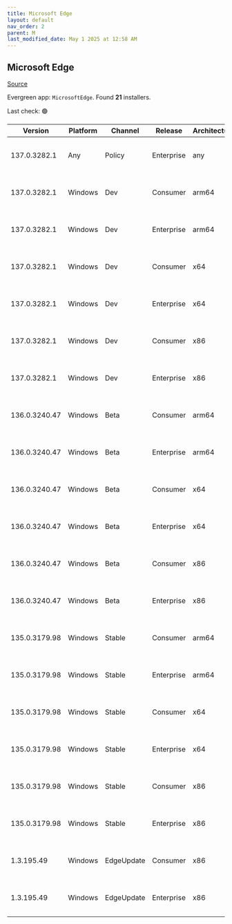 ```yaml
---
title: Microsoft Edge
layout: default
nav_order: 2
parent: M
last_modified_date: May 1 2025 at 12:58 AM
---
```


## Microsoft Edge

[Source](https://www.microsoft.com/edge)

Evergreen app: `MicrosoftEdge`. Found **21** installers.

Last check: 🟢

| Version       | Platform | Channel    | Release    | Architecture | Hash                                                             | URI                                                                                                                                                                                                                                                                                                                      |
| ------------- | -------- | ---------- | ---------- | ------------ | ---------------------------------------------------------------- | ------------------------------------------------------------------------------------------------------------------------------------------------------------------------------------------------------------------------------------------------------------------------------------------------------------------------ |
| 137.0.3282.1  | Any      | Policy     | Enterprise | any          | 754C715756092AAF2FBFC185CFFBE6FC5E67644988A31E49BE77D617D8DC7E95 | [https://msedge.sf.dl.delivery.mp.microsoft.com/filestreamingservice/files/65d7d118-58bc-48b8-a677-7222c2c4e15a/MicrosoftEdgePolicyTemplates.cab](https://msedge.sf.dl.delivery.mp.microsoft.com/filestreamingservice/files/65d7d118-58bc-48b8-a677-7222c2c4e15a/MicrosoftEdgePolicyTemplates.cab)                       |
| 137.0.3282.1  | Windows  | Dev        | Consumer   | arm64        | 61EDDF0E86E87F73F488C4E240E56A572C4244C63DF3E27F08DE9D3677C5775B | [https://msedge.sf.dl.delivery.mp.microsoft.com/filestreamingservice/files/3b4aa099-91a4-49dc-9fef-404cc49561bb/MicrosoftEdgeDevEnterpriseARM64.msi](https://msedge.sf.dl.delivery.mp.microsoft.com/filestreamingservice/files/3b4aa099-91a4-49dc-9fef-404cc49561bb/MicrosoftEdgeDevEnterpriseARM64.msi)                 |
| 137.0.3282.1  | Windows  | Dev        | Enterprise | arm64        | 61EDDF0E86E87F73F488C4E240E56A572C4244C63DF3E27F08DE9D3677C5775B | [https://msedge.sf.dl.delivery.mp.microsoft.com/filestreamingservice/files/3b4aa099-91a4-49dc-9fef-404cc49561bb/MicrosoftEdgeDevEnterpriseARM64.msi](https://msedge.sf.dl.delivery.mp.microsoft.com/filestreamingservice/files/3b4aa099-91a4-49dc-9fef-404cc49561bb/MicrosoftEdgeDevEnterpriseARM64.msi)                 |
| 137.0.3282.1  | Windows  | Dev        | Consumer   | x64          | 1630E20CB7B4D9E2DC77B9B1806DC801C07F33AF4B72E317C09E1191EAB9E4D2 | [https://msedge.sf.dl.delivery.mp.microsoft.com/filestreamingservice/files/95dc23e3-6b1a-4b68-856e-9fac6703b146/MicrosoftEdgeDevEnterpriseX64.msi](https://msedge.sf.dl.delivery.mp.microsoft.com/filestreamingservice/files/95dc23e3-6b1a-4b68-856e-9fac6703b146/MicrosoftEdgeDevEnterpriseX64.msi)                     |
| 137.0.3282.1  | Windows  | Dev        | Enterprise | x64          | 1630E20CB7B4D9E2DC77B9B1806DC801C07F33AF4B72E317C09E1191EAB9E4D2 | [https://msedge.sf.dl.delivery.mp.microsoft.com/filestreamingservice/files/95dc23e3-6b1a-4b68-856e-9fac6703b146/MicrosoftEdgeDevEnterpriseX64.msi](https://msedge.sf.dl.delivery.mp.microsoft.com/filestreamingservice/files/95dc23e3-6b1a-4b68-856e-9fac6703b146/MicrosoftEdgeDevEnterpriseX64.msi)                     |
| 137.0.3282.1  | Windows  | Dev        | Consumer   | x86          | E89EBF37CBE215151632F4187531E200241DEE1E817DDE066AE814F46C2C2217 | [https://msedge.sf.dl.delivery.mp.microsoft.com/filestreamingservice/files/cf7b1aac-fcd0-48b1-ba7f-946e46724055/MicrosoftEdgeDevEnterpriseX86.msi](https://msedge.sf.dl.delivery.mp.microsoft.com/filestreamingservice/files/cf7b1aac-fcd0-48b1-ba7f-946e46724055/MicrosoftEdgeDevEnterpriseX86.msi)                     |
| 137.0.3282.1  | Windows  | Dev        | Enterprise | x86          | E89EBF37CBE215151632F4187531E200241DEE1E817DDE066AE814F46C2C2217 | [https://msedge.sf.dl.delivery.mp.microsoft.com/filestreamingservice/files/cf7b1aac-fcd0-48b1-ba7f-946e46724055/MicrosoftEdgeDevEnterpriseX86.msi](https://msedge.sf.dl.delivery.mp.microsoft.com/filestreamingservice/files/cf7b1aac-fcd0-48b1-ba7f-946e46724055/MicrosoftEdgeDevEnterpriseX86.msi)                     |
| 136.0.3240.47 | Windows  | Beta       | Consumer   | arm64        | 04CFF6C9DA01A158CFEA7D6A9F589F3D435FFF05D1124E8D8641A36536583D33 | [https://msedge.sf.dl.delivery.mp.microsoft.com/filestreamingservice/files/9efbffff-a9c9-4fa0-9222-cc72663ecd4e/MicrosoftEdgeBetaEnterpriseARM64.msi](https://msedge.sf.dl.delivery.mp.microsoft.com/filestreamingservice/files/9efbffff-a9c9-4fa0-9222-cc72663ecd4e/MicrosoftEdgeBetaEnterpriseARM64.msi)               |
| 136.0.3240.47 | Windows  | Beta       | Enterprise | arm64        | 04CFF6C9DA01A158CFEA7D6A9F589F3D435FFF05D1124E8D8641A36536583D33 | [https://msedge.sf.dl.delivery.mp.microsoft.com/filestreamingservice/files/9efbffff-a9c9-4fa0-9222-cc72663ecd4e/MicrosoftEdgeBetaEnterpriseARM64.msi](https://msedge.sf.dl.delivery.mp.microsoft.com/filestreamingservice/files/9efbffff-a9c9-4fa0-9222-cc72663ecd4e/MicrosoftEdgeBetaEnterpriseARM64.msi)               |
| 136.0.3240.47 | Windows  | Beta       | Consumer   | x64          | 2EC67CE4D3DF52D0355EF185CB2FBFCED1AEA1BDF0691BF9CFF2ADBECBA67966 | [https://msedge.sf.dl.delivery.mp.microsoft.com/filestreamingservice/files/5c5f4b0f-235c-45b1-a8bb-8e14cf6c0d5f/MicrosoftEdgeBetaEnterpriseX64.msi](https://msedge.sf.dl.delivery.mp.microsoft.com/filestreamingservice/files/5c5f4b0f-235c-45b1-a8bb-8e14cf6c0d5f/MicrosoftEdgeBetaEnterpriseX64.msi)                   |
| 136.0.3240.47 | Windows  | Beta       | Enterprise | x64          | 2EC67CE4D3DF52D0355EF185CB2FBFCED1AEA1BDF0691BF9CFF2ADBECBA67966 | [https://msedge.sf.dl.delivery.mp.microsoft.com/filestreamingservice/files/5c5f4b0f-235c-45b1-a8bb-8e14cf6c0d5f/MicrosoftEdgeBetaEnterpriseX64.msi](https://msedge.sf.dl.delivery.mp.microsoft.com/filestreamingservice/files/5c5f4b0f-235c-45b1-a8bb-8e14cf6c0d5f/MicrosoftEdgeBetaEnterpriseX64.msi)                   |
| 136.0.3240.47 | Windows  | Beta       | Consumer   | x86          | 46B25190EEDD316C8C1F6D6EED0DE770B95A223B79775945EB74228649DDC0B4 | [https://msedge.sf.dl.delivery.mp.microsoft.com/filestreamingservice/files/0157c824-1851-47fc-aa39-822d2ad1a64e/MicrosoftEdgeBetaEnterpriseX86.msi](https://msedge.sf.dl.delivery.mp.microsoft.com/filestreamingservice/files/0157c824-1851-47fc-aa39-822d2ad1a64e/MicrosoftEdgeBetaEnterpriseX86.msi)                   |
| 136.0.3240.47 | Windows  | Beta       | Enterprise | x86          | 46B25190EEDD316C8C1F6D6EED0DE770B95A223B79775945EB74228649DDC0B4 | [https://msedge.sf.dl.delivery.mp.microsoft.com/filestreamingservice/files/0157c824-1851-47fc-aa39-822d2ad1a64e/MicrosoftEdgeBetaEnterpriseX86.msi](https://msedge.sf.dl.delivery.mp.microsoft.com/filestreamingservice/files/0157c824-1851-47fc-aa39-822d2ad1a64e/MicrosoftEdgeBetaEnterpriseX86.msi)                   |
| 135.0.3179.98 | Windows  | Stable     | Consumer   | arm64        | 2E70D0994CD9761F40D468BCEC72E0211C1B7C4B2017194DF552E726B1B7C9BE | [https://msedge.sf.dl.delivery.mp.microsoft.com/filestreamingservice/files/a729791b-4704-4299-b7b8-7b45cd6f7f6b/MicrosoftEdgeEnterpriseARM64.msi](https://msedge.sf.dl.delivery.mp.microsoft.com/filestreamingservice/files/a729791b-4704-4299-b7b8-7b45cd6f7f6b/MicrosoftEdgeEnterpriseARM64.msi)                       |
| 135.0.3179.98 | Windows  | Stable     | Enterprise | arm64        | 2E70D0994CD9761F40D468BCEC72E0211C1B7C4B2017194DF552E726B1B7C9BE | [https://msedge.sf.dl.delivery.mp.microsoft.com/filestreamingservice/files/a729791b-4704-4299-b7b8-7b45cd6f7f6b/MicrosoftEdgeEnterpriseARM64.msi](https://msedge.sf.dl.delivery.mp.microsoft.com/filestreamingservice/files/a729791b-4704-4299-b7b8-7b45cd6f7f6b/MicrosoftEdgeEnterpriseARM64.msi)                       |
| 135.0.3179.98 | Windows  | Stable     | Consumer   | x64          | 14115FC1365374251AFA675AA0F091D7412F6EF9B69A01B37C38AD3D85BAFA22 | [https://msedge.sf.dl.delivery.mp.microsoft.com/filestreamingservice/files/96cf258b-7c25-46ae-b1fb-3516c892f718/MicrosoftEdgeEnterpriseX64.msi](https://msedge.sf.dl.delivery.mp.microsoft.com/filestreamingservice/files/96cf258b-7c25-46ae-b1fb-3516c892f718/MicrosoftEdgeEnterpriseX64.msi)                           |
| 135.0.3179.98 | Windows  | Stable     | Enterprise | x64          | 14115FC1365374251AFA675AA0F091D7412F6EF9B69A01B37C38AD3D85BAFA22 | [https://msedge.sf.dl.delivery.mp.microsoft.com/filestreamingservice/files/96cf258b-7c25-46ae-b1fb-3516c892f718/MicrosoftEdgeEnterpriseX64.msi](https://msedge.sf.dl.delivery.mp.microsoft.com/filestreamingservice/files/96cf258b-7c25-46ae-b1fb-3516c892f718/MicrosoftEdgeEnterpriseX64.msi)                           |
| 135.0.3179.98 | Windows  | Stable     | Consumer   | x86          | FD145D4CE10179FF73E44098CFFC281D3BD0BB2EB6FB42ED7E9F510B22405F47 | [https://msedge.sf.dl.delivery.mp.microsoft.com/filestreamingservice/files/82a01913-e6b3-4b1d-bba1-c3860070a3c1/MicrosoftEdgeEnterpriseX86.msi](https://msedge.sf.dl.delivery.mp.microsoft.com/filestreamingservice/files/82a01913-e6b3-4b1d-bba1-c3860070a3c1/MicrosoftEdgeEnterpriseX86.msi)                           |
| 135.0.3179.98 | Windows  | Stable     | Enterprise | x86          | FD145D4CE10179FF73E44098CFFC281D3BD0BB2EB6FB42ED7E9F510B22405F47 | [https://msedge.sf.dl.delivery.mp.microsoft.com/filestreamingservice/files/82a01913-e6b3-4b1d-bba1-c3860070a3c1/MicrosoftEdgeEnterpriseX86.msi](https://msedge.sf.dl.delivery.mp.microsoft.com/filestreamingservice/files/82a01913-e6b3-4b1d-bba1-c3860070a3c1/MicrosoftEdgeEnterpriseX86.msi)                           |
| 1.3.195.49    | Windows  | EdgeUpdate | Consumer   | x86          | 802D87D6188B5A3A0692A16F847C0D9983DA28AAD0E00328F4D4DD4AE9E158E8 | [https://msedge.sf.dl.delivery.mp.microsoft.com/filestreamingservice/files/22b7c0e1-1f86-4a87-a3c1-2ed474607df1/MicrosoftEdgeUpdateSetup_X86_1.3.195.49.exe](https://msedge.sf.dl.delivery.mp.microsoft.com/filestreamingservice/files/22b7c0e1-1f86-4a87-a3c1-2ed474607df1/MicrosoftEdgeUpdateSetup_X86_1.3.195.49.exe) |
| 1.3.195.49    | Windows  | EdgeUpdate | Enterprise | x86          | 802D87D6188B5A3A0692A16F847C0D9983DA28AAD0E00328F4D4DD4AE9E158E8 | [https://msedge.sf.dl.delivery.mp.microsoft.com/filestreamingservice/files/22b7c0e1-1f86-4a87-a3c1-2ed474607df1/MicrosoftEdgeUpdateSetup_X86_1.3.195.49.exe](https://msedge.sf.dl.delivery.mp.microsoft.com/filestreamingservice/files/22b7c0e1-1f86-4a87-a3c1-2ed474607df1/MicrosoftEdgeUpdateSetup_X86_1.3.195.49.exe) |
